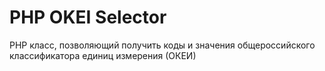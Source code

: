 # PHP OKEI Selector
PHP класс, позволяющий получить коды и значения общероссийского классификатора единиц измерения (ОКЕИ)
